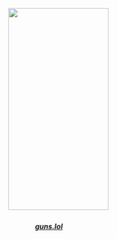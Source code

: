 <div id="header" align="center">
  


<div id="header" align="center">

ㅤㅤㅤ<img src=https://files.catbox.moe/f2mnu7.webp width="200" height="400">

<div id="header" align="center">

  
##### [guns.lol](https://guns.lol/devilmario)
